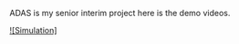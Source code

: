 ADAS is my senior interim project here is the demo videos.

[![Simulation]](https://github.com/harun-gultekin/ADAS_Senior_Project/blob/main/Test%20Videos/Carla%20Simulaiton%20Test.mp4?raw=true)
